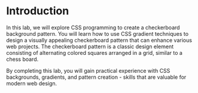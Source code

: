 # Introduction

In this lab, we will explore CSS programming to create a checkerboard background pattern. You will learn how to use CSS gradient techniques to design a visually appealing checkerboard pattern that can enhance various web projects. The checkerboard pattern is a classic design element consisting of alternating colored squares arranged in a grid, similar to a chess board.

By completing this lab, you will gain practical experience with CSS backgrounds, gradients, and pattern creation - skills that are valuable for modern web design.
